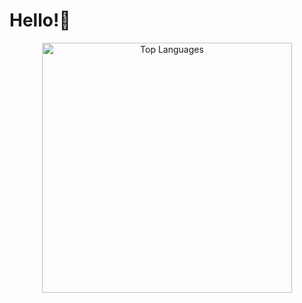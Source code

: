 # Hello!🐬

<div style="text-align:center;">
  <img alt="Top Languages" src="https://github-readme-stats.vercel.app/api/top-langs/?username=pratishabista&layout=compact" style="width: 400px;">
</div>
